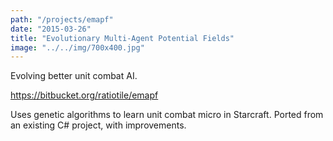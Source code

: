 ```yaml
---
path: "/projects/emapf"
date: "2015-03-26"
title: "Evolutionary Multi-Agent Potential Fields"
image: "../../img/700x400.jpg"
---
```


Evolving better unit combat AI.
<!-- end excerpt -->

https://bitbucket.org/ratiotile/emapf

Uses genetic algorithms to learn unit combat micro in Starcraft. Ported from an existing C# project, with improvements.
